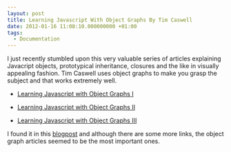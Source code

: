 ```yaml
---
layout: post
title: Learning Javascript With Object Graphs By Tim Caswell
date: 2012-01-16 11:08:10.000000000 +01:00
tags:
  - Documentation
---
```

I just recently stumbled upon this very valuable series of articles explaining Javacript objects, prototypical inheritance, closures and the like in visually appealing fashion. Tim Caswell uses object graphs to make you grasp the subject and that works extremely well.

* [Learning Javascript with Object Graphs I](http://howtonode.org/object-graphs)

* [Learning Javascript with Object Graphs II](http://howtonode.org/object-graphs-2)

* [Learning Javascript with Object Graphs III](http://howtonode.org/object-graphs-3)

I found it in this [blogpost](http://n0tw0rthy.wordpress.com/2012/01/08/from-java-to-node-js/) and although there are some more links, the object graph articles seemed to be the most important ones.
